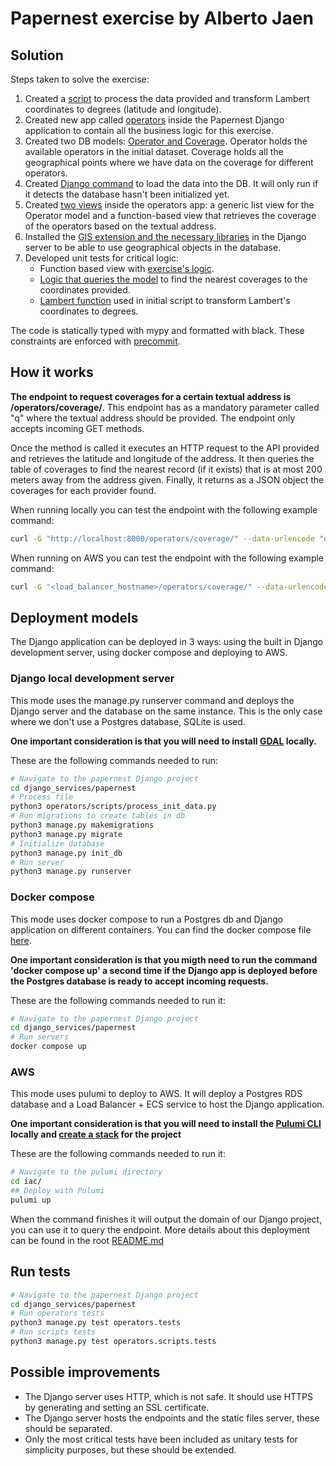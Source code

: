 # Papernest exercise by Alberto Jaen

## Solution

Steps taken to solve the exercise:

1. Created a [script](https://github.com/ajaen4/django-serverless/blob/main/django_services/papernest/operators/scripts/process_init_data.py) to process the data provided and transform Lambert coordinates to degrees (latitude and longitude).
2. Created new app called [operators](https://github.com/ajaen4/django-serverless/blob/main/django_services/papernest/operators/) inside the Papernest Django application to contain all the business logic for this exercise.
3. Created two DB models: [Operator and Coverage](https://github.com/ajaen4/django-serverless/blob/main/django_services/papernest/operators/models.py). Operator holds the available operators in the initial dataset. Coverage holds all the geographical points where we have data on the coverage for different operators.
4. Created [Django command](https://github.com/ajaen4/django-serverless/blob/main/django_services/papernest/management/management/commands/init_db.py) to load the data into the DB. It will only run if it detects the database hasn't been initialized yet.
5. Created [two views](https://github.com/ajaen4/django-serverless/blob/main/django_services/papernest/operators/views.py) inside the operators app: a generic list view for the Operator model and a function-based view that retrieves the coverage of the operators based on the textual address.
6. Installed the [GIS extension and the necessary libraries](https://github.com/ajaen4/django-serverless/blob/main/django_services/papernest/Dockerfile#11) in the Django server to be able to use geographical objects in the database.
7. Developed unit tests for critical logic:
    - Function based view with [exercise's logic](https://github.com/ajaen4/django-serverless/blob/main/django_services/papernest/operators/tests/test_views.py).
    - [Logic that queries the model](https://github.com/ajaen4/django-serverless/blob/main/django_services/papernest/operators/tests/test_models.py) to find the nearest coverages to the coordinates provided.
    - [Lambert function](https://github.com/ajaen4/django-serverless/blob/main/django_services/papernest/operators/scripts/tests/test_utils.py) used in initial script to transform Lambert's coordinates to degrees.

The code is statically typed with mypy and formatted with black. These constraints are enforced with [precommit](https://github.com/ajaen4/django-serverless/blob/main/.pre-commit-config.yaml).

## How it works

**The endpoint to request coverages for a certain textual address is /operators/coverage/**. This endpoint has as a mandatory parameter called "q" where the textual address should be provided. The endpoint only accepts incoming GET methods.

Once the method is called it executes an HTTP request to the API provided and retrieves the latitude and longitude of the address. It then queries the table of coverages to find the nearest record (if it exists) that is at most 200 meters away from the address given. Finally, it returns as a JSON object the coverages for each provider found.

When running locally you can test the endpoint with the following example command:

```bash
curl -G "http://localhost:8000/operators/coverage/" --data-urlencode "q=42 rue papernest 75011 Paris" | jq
```

When running on AWS you can test the endpoint with the following example command:

```bash
curl -G "<load_balancer_hostname>/operators/coverage/" --data-urlencode "q=42 rue papernest 75011 Paris" | jq
```

## Deployment models

The Django application can be deployed in 3 ways: using the built in Django development server, using docker compose and deploying to AWS.

### Django local development server

This mode uses the manage.py runserver command and deploys the Django server and the database on the same instance. This is the only case where we don't use a Postgres database, SQLite is used.

**One important consideration is that you will need to install [GDAL](https://gdal.org/index.html) locally.**

These are the following commands needed to run:

```bash
# Navigate to the papernest Django project
cd django_services/papernest
# Process file
python3 operators/scripts/process_init_data.py
# Run migrations to create tables in db
python3 manage.py makemigrations
python3 manage.py migrate
# Initialize database
python3 manage.py init_db
# Run server 
python3 manage.py runserver
```

### Docker compose

This mode uses docker compose to run a Postgres db and Django application on different containers. You can find the docker compose file [here](https://github.com/ajaen4/django-serverless/blob/main/django_services/papernest/compose.yaml).

**One important consideration is that you migth need to run the command 'docker compose up' a second time if the Django app is deployed before the Postgres database is ready to accept incoming requests.**

These are the following commands needed to run it:

```bash
# Navigate to the papernest Django project
cd django_services/papernest
# Run servers 
docker compose up
```

### AWS

This mode uses pulumi to deploy to AWS. It will deploy a Postgres RDS database and a Load Balancer + ECS service to host the Django application.

**One important consideration is that you will need to install the [Pulumi CLI](https://www.pulumi.com/docs/install/) locally and [create a stack](https://www.pulumi.com/docs/concepts/stack/#:~:text=To%20create%20a%20new%20stack,yaml%20file.) for the project**

These are the following commands needed to run it:

```bash
# Navigate to the pulumi directory
cd iac/
## Deploy with Pulumi
pulumi up
```

When the command finishes it will output the domain of our Django project, you can use it to query the endpoint. More details about this deployment can be found in the root [README.md](https://github.com/ajaen4/django-serverless/blob/main/README.md)

## Run tests

```bash
# Navigate to the papernest Django project
cd django_services/papernest
# Run operators tests
python3 manage.py test operators.tests
# Run scripts tests
python3 manage.py test operators.scripts.tests
```

## Possible improvements

- The Django server uses HTTP, which is not safe. It should use HTTPS by generating and setting an SSL certificate.
- The Django server hosts the endpoints and the static files server, these should be separated.
- Only the most critical tests have been included as unitary tests for simplicity purposes, but these should be extended.